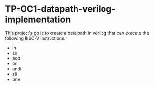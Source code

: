 # TP-OC1-datapath-verilog-implementation

This project's go is to create a data path in verilog that can execute the following RISC-V instructions:
- lh
- sh
- add
- or
- andi
- sll
- bne